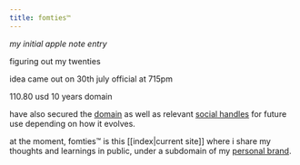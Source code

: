 ```yaml
---
title: fomties™
---
```

*my initial apple note entry*

figuring out my twenties 

idea came out on 30th july official at 715pm

110.80 usd 10 years domain

have also secured the [domain](https://www.fomties.com) as well as relevant [social handles](https://www.instagram.com/fomties) for future use depending on how it evolves.

at the moment, fomties™ is this [[index|current site]] where i share my thoughts and learnings in public, under a subdomain of my [personal brand](https://www.ryeones.com).
